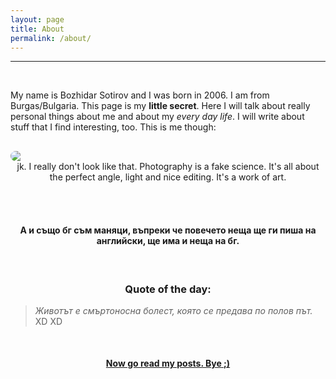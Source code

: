 ```yaml
---
layout: page
title: About
permalink: /about/
---
```


---
<br>

My name is Bozhidar Sotirov and I was born in 2006. I am from Burgas/Bulgaria. This page is my **little secret**. Here I will talk about really personal things about me and about my *every day life*. I will write about stuff that I find interesting, too. This is me though:  <br>


<img style = "  border-radius: 20px; margin: 0 auto; display: block;margin-top: 30px;" src = "/bojkos-thoughts/assets/images/me.jpg">  

<center>
jk. I really don't look like that. Photography is a fake science. It's all about the perfect angle, light and nice editing. It's a work of art.  
 
<br><br>

<h4> А и също бг съм маняци, въпреки че повечето неща ще ги пиша на английски, ще има и неща на бг. </h4>
</center>
 
<br>

<h3 style = "text-align: center;">Quote of the day:</h3>

> *Животът е смъртоносна болест, която се предава по полов път.* XD XD

<br>

<h4 style = "text-align: center; text-decoration: underline; ">Now go read my posts. Bye ;)</h4>
